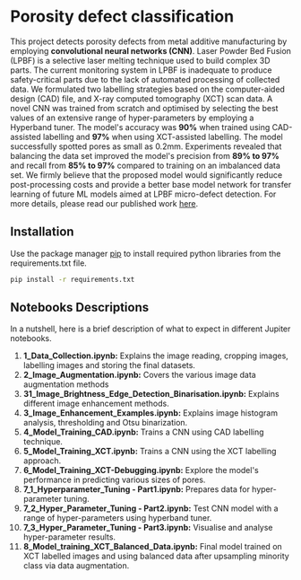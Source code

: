 # Porosity defect classification

This project detects porosity defects from metal additive manufacturing by employing __convolutional neural networks (CNN)__. Laser Powder Bed Fusion (LPBF) is a selective laser melting technique used to build complex 3D parts. The current monitoring system in LPBF is inadequate to produce safety-critical parts due to the lack of automated processing of collected data. 
We formulated two labelling strategies based on the computer-aided design (CAD) file, and X-ray computed tomography (XCT) scan data.
A novel CNN was trained from scratch and optimised by selecting the best values of an extensive range of hyper-parameters by employing a Hyperband tuner. The model's accuracy was __90\%__ when trained using CAD-assisted labelling and __97\%__ when using XCT-assisted labelling. The model successfully spotted pores as small as 0.2mm. Experiments revealed that balancing the data set improved the model's precision from __89\% to 97\%__ and recall from __85\% to 97\%__ compared to training on an imbalanced data set. We firmly believe that the proposed model would significantly reduce post-processing costs and provide a better base model network for transfer learning of future ML models aimed at LPBF micro-defect detection. For more details, please read our published work [here](https://link.springer.com/article/10.1007/s00170-022-08995-7).

## Installation

Use the package manager [pip](https://pip.pypa.io/en/stable/) to install required python libraries from the requirements.txt file.

```bash
pip install -r requirements.txt
```



## Notebooks Descriptions
In a nutshell, here is a brief description of what to expect in different Jupiter notebooks.
1. __1_Data_Collection.ipynb:__ Explains the image reading, cropping images, labelling images and storing the final datasets.
2. __2_Image_Augmentation.ipynb:__ Covers the various image data augmentation methods
3. __31_Image_Brightness_Edge_Detection_Binarisation.ipynb:__ Explains different image enhancement methods.
4. __3_Image_Enhancement_Examples.ipynb:__ Explains image histogram analysis, thresholding and Otsu binarization.
5. __4_Model_Training_CAD.ipynb:__ Trains a CNN using CAD labelling technique.
6. __5_Model_Training_XCT.ipynb:__ Trains a CNN using the XCT labelling approach.
7. __6_Model_Training_XCT-Debugging.ipynb:__ Explore the model's performance in predicting various sizes of pores.
8. __7_1_Hyperparameter_Tuning - Part1.ipynb:__ Prepares data for hyper-parameter tuning.
9. __7_2_Hyper_Parameter_Tuning - Part2.ipynb:__ Test CNN model with a range of hyper-parameters using hyperband tuner.
10. __7_3_Hyper_Parameter_Tuning - Part3.ipynb:__ Visualise and analyse hyper-parameter results.
11. __8_Model_training_XCT_Balanced_Data.ipynb:__ Final model trained on XCT labelled images and using balanced data after upsampling minority class via data augmentation. 

